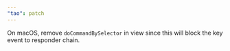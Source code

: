 ```yaml
---
"tao": patch
---
```


On macOS, remove `doCommandBySelector` in view since this will block the key event to responder chain.

